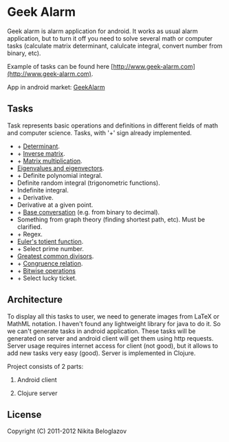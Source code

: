 # Geek Alarm

Geek alarm is alarm application for android. It works as usual alarm application, but to turn it off you need to solve several math or computer tasks (calculate matrix determinant, calulcate integral, convert number from binary, etc).

Example of tasks can be found here [http://www.geek-alarm.com](http://www.geek-alarm.com).

App in android market: [GeekAlarm](http://market.android.com/details?id=com.geek_alarm.android)

## Tasks

Task represents basic operations and definitions in different fields of math and computer science.
Tasks, with '+' sign already implemented.

* \+ [Determinant](http://en.wikipedia.org/wiki/Determinant).
* \+ [Inverse matrix](http://en.wikipedia.org/wiki/Inverse_matrix).
* \+ [Matrix multiplication](http://en.wikipedia.org/wiki/Matrix_multiplication).
* [Eigenvalues and eigenvectors](http://en.wikipedia.org/wiki/Eigenvalue,_eigenvector_and_eigenspace).
* \+ Definite polynomial integral.
* Definite random integral (trigonometric functions).
* Indefinite integral.
* \+ Derivative.
* Derivative at a given point.
* \+ [Base conversation](http://en.wikipedia.org/wiki/Base_conversion#Base_conversion) (e.g. from binary to decimal).
* Something from graph theory (finding shortest path, etc). Must be clarified.
* \+ Regex.
* [Euler's totient function](http://en.wikipedia.org/wiki/Euler%27s_totient_function).
* \+ Select prime number.
* [Greatest common divisors](http://en.wikipedia.org/wiki/Greatest_common_divisor).
* \+ [Congruence relation](http://en.wikipedia.org/wiki/Modular_arithmetic).
* \+ [Bitwise operations](http://en.wikipedia.org/wiki/Bitwise_operation)
* \+ Select lucky ticket.

## Architecture

To display all this tasks to user, we need to generate images from LaTeX or MathML notation. I haven't found any lightweight library for java to do it. So we can't generate tasks in android application. These tasks will be generated on server and android client will get them using http requests. Server usage requires internet access for client (not good), but it allows to add new tasks very easy (good). Server is implemented in Clojure.

Project consists of 2 parts:

 1. Android client

 2. Clojure server

## License

Copyright (C) 2011-2012 Nikita Beloglazov

